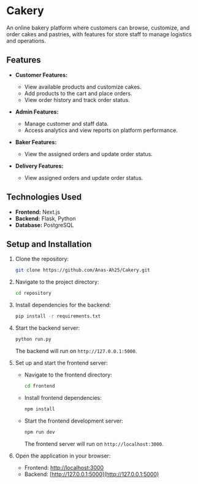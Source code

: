 # Cakery  
An online bakery platform where customers can browse, customize, and order cakes and pastries, with features for store staff to manage logistics and operations.

## Features  
- **Customer Features:**  
  - View available products and customize cakes.  
  - Add products to the cart and place orders.  
  - View order history and track order status.  

- **Admin Features:**  
  - Manage customer and staff data.  
  - Access analytics and view reports on platform performance.  

- **Baker Features:**
  - View the assigned orders and update order status.
- **Delivery Features:**  
  - View assigned orders and update order status.  

## Technologies Used  
- **Frontend:** Next.js
- **Backend:** Flask, Python  
- **Database:** PostgreSQL  

## Setup and Installation  

1. Clone the repository:  
   ```bash  
   git clone https://github.com/Anas-Ah25/Cakery.git  
   ```  

2. Navigate to the project directory:  
   ```bash  
   cd repository  
   ```  

3. Install dependencies for the backend:  
   ```bash  
   pip install -r requirements.txt
   ```  

4. Start the backend server:  
   ```bash  
   python run.py 
   ```  
   The backend will run on `http://127.0.0.1:5000`.  

5. Set up and start the frontend server:  
   - Navigate to the frontend directory:  
     ```bash  
     cd frontend  
     ```  
   - Install frontend dependencies:  
     ```bash  
     npm install  
     ```  
   - Start the frontend development server:  
     ```bash  
     npm run dev
     ```  
     The frontend server will run on `http://localhost:3000`.  

6. Open the application in your browser:  
   - Frontend: [http://localhost:3000](http://localhost:3000)  
   - Backend: [http://127.0.0.1:5000](http://127.0.0.1:5000)  

